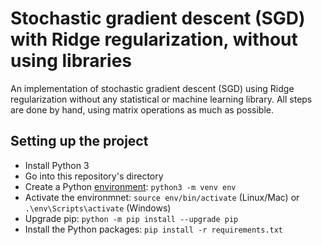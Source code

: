 # Stochastic gradient descent (SGD) with Ridge regularization, without using libraries

An implementation of stochastic gradient descent (SGD) using Ridge regularization without any statistical or machine learning library. All steps are done by hand, using matrix operations as much as possible.

## Setting up the project

- Install Python 3
- Go into this repository's directory
- Create a Python [environment](https://packaging.python.org/guides/installing-using-pip-and-virtual-environments/#creating-a-virtual-environment):
  `python3 -m venv env`
- Activate the environmnet: `source env/bin/activate` (Linux/Mac) or `.\env\Scripts\activate` (Windows)
- Upgrade pip: `python -m pip install --upgrade pip`
- Install the Python packages: `pip install -r requirements.txt`
